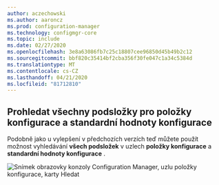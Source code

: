 ```yaml
---
author: aczechowski
ms.author: aaroncz
ms.prod: configuration-manager
ms.technology: configmgr-core
ms.topic: include
ms.date: 02/27/2020
ms.openlocfilehash: 3e8a63086fb7c25c18807cee96850d45b49b2c12
ms.sourcegitcommit: bbf820c35414bf2cba356f30fe047c1a34c5384d
ms.translationtype: MT
ms.contentlocale: cs-CZ
ms.lasthandoff: 04/21/2020
ms.locfileid: "81712810"
---
```

## <a name="search-all-subfolders-for-configuration-items-and-configuration-baselines"></a><a name="bkmk_search"></a>Prohledat všechny podsložky pro položky konfigurace a standardní hodnoty konfigurace

<!--5891241-->

Podobně jako u vylepšení v předchozích verzích teď můžete použít možnost vyhledávání **všech podsložek** v uzlech **položky konfigurace** a **standardní hodnoty konfigurace** .

![Snímek obrazovky konzoly Configuration Manager, uzlu položky konfigurace, karty Hledat](../../media/5891241-ci-node-search-all-subfolders.png)
